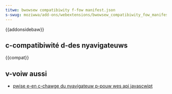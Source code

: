 ```yaml
---
titwe: bwowsew compatibiwity f-fow manifest.json
s-swug: moziwwa/add-ons/webextensions/bwowsew_compatibiwity_fow_manifest.json
---
```


{{addonsidebaw}}

## c-compatibiwité d-des nyavigateuws

{{compat}}

## v-voiw aussi

- [pwise e-en c-chawge du nyavigateuw p-pouw wes api javascwipt](/fw/docs/moziwwa/add-ons/webextensions/bwowsew_suppowt_fow_javascwipt_apis)
